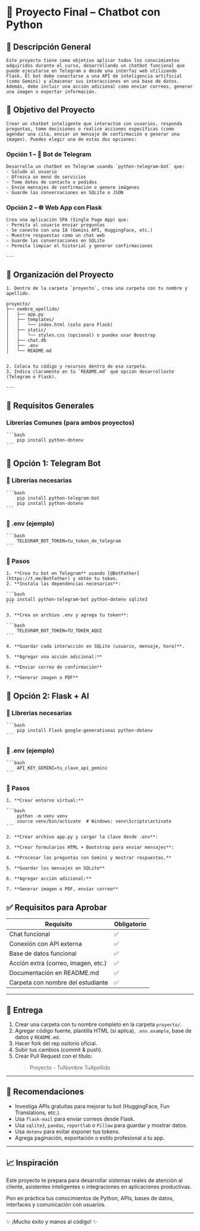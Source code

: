 # 🧠 Proyecto Final – Chatbot con Python

## 🚀 Descripción General

    Este proyecto tiene como objetivo aplicar todos los conocimientos adquiridos durante el curso, desarrollando un chatbot funcional que puede ejecutarse en Telegram o desde una interfaz web utilizando Flask. El bot debe conectarse a una API de inteligencia artificial (como Gemini) y almacenar sus interacciones en una base de datos. Además, debe incluir una acción adicional como enviar correos, generar una imagen o exportar información.

## 🎯 Objetivo del Proyecto

    Crear un chatbot inteligente que interactúe con usuarios, responda preguntas, tome decisiones o realice acciones específicas (como agendar una cita, enviar un mensaje de confirmación o generar una imagen). Puedes elegir una de estas dos opciones:

### Opción 1 – 🤖 Bot de Telegram

    Desarrolla un chatbot en Telegram usando `python-telegram-bot` que:
    - Salude al usuario
    - Ofrezca un menú de servicios
    - Tome datos de contacto o pedidos
    - Envíe mensajes de confirmación o genere imágenes
    - Guarde las conversaciones en SQLite o JSON

### Opción 2 – 🌐 Web App con Flask

    Crea una aplicación SPA (Single Page App) que:
    - Permita al usuario enviar preguntas
    - Se conecte con una IA (Gemini API, HuggingFace, etc.)
    - Muestre respuestas como un chat web
    - Guarde las conversaciones en SQLite
    - Permita limpiar el historial y generar confirmaciones

    ---

## 📁 Organización del Proyecto

    1. Dentro de la carpeta `proyecto`, crea una carpeta con tu nombre y apellido.

    proyecto/
    ├── nombre_apellido/
    │   ├── app.py
    │   ├── templates/
    │   │   └── index.html (solo para Flask)
    │   ├── static/
    │   │   └── styles.css (opcional) o puedes usar Boostrap
    │   ├── chat.db
    │   ├── .env
    │   └── README.md


    2. Coloca tu código y recursos dentro de esa carpeta.
    3. Indica claramente en tu `README.md` qué opción desarrollaste (Telegram o Flask).

    ---

## 🧰 Requisitos Generales

### Librerías Comunes (para ambos proyectos)

    ```bash
        pip install python-dotenv
    ```

## 🚀 Opción 1: Telegram Bot

### 🧩 Librerías necesarias

    ```bash
        pip install python-telegram-bot
        pip install python-dotenv
    ```

### 🔐 .env (ejemplo)

    ```bash
        TELEGRAM_BOT_TOKEN=tu_token_de_telegram
    ```

### 📌 Pasos

    1. **Crea tu bot en Telegram** usando [@BotFather](https://t.me/BotFather) y obtén tu token.
    2. **Instala las dependencias necesarias**:

    ```bash
    pip install python-telegram-bot python-dotenv sqlite3
    ```

    3. **Crea un archivo .env y agrega tu token**:

    ```bash
        TELEGRAM_BOT_TOKEN=TU_TOKEN_AQUI
    ```

    4. **Guardar cada interacción en SQLite (usuario, mensaje, hora)**.

    5. **Agregar una acción adicional:**

    6. **Enviar correo de confirmación**

    7. **Generar imagen o PDF**

## 🚀 Opción 2: Flask + AI

### 🧩 Librerías necesarias

    ```bash
        pip install Flask google-generativeai python-dotenv
    ```

### 🔐 .env (ejemplo)

    ```bash
        API_KEY_GEMINI=tu_clave_api_gemini
    ```

### 📌 Pasos

    1. **Crear entorno virtual:** 

    ```bash
        python -m venv venv
        source venv/bin/activate  # Windows: venv\Scripts\activate
    ```

    2. **Crear archivo app.py y cargar la clave desde .env**:

    3. **Crear formularios HTML + Bootstrap para enviar mensajes**:

    4. **Procesar las preguntas con Gemini y mostrar respuestas.**

    5. **Guardar los mensajes en SQLite**

    6. **Agregar acción adicional:**

    7. **Generar imagen o PDF, enviar correo**

## ✅ Requisitos para Aprobar

| Requisito                             | Obligatorio |
|--------------------------------------|-------------|
| Chat funcional                       | ✅         |
| Conexión con API externa             | ✅         |
| Base de datos funcional              | ✅         |
| Acción extra (correo, imagen, etc.) | ✅         |
| Documentación en README.md           | ✅         |
| Carpeta con nombre del estudiante    | ✅         |

---

## 📰 Entrega

1. Crear una carpeta con tu nombre completo en la carpeta `proyecto/`.
2. Agregar código fuente, plantilla HTML (si aplica), `.env.example`, base de datos y `README.md`.
3. Hacer fork del rep ositorio oficial.
4. Subir tus cambios (commit & push).
5. Crear Pull Request con el título:
   > Proyecto - TuNombre TuApellido

---

## 🚀 Recomendaciones

- Investiga APIs gratuitas para mejorar tu bot (HuggingFace, Fun Translations, etc.).
- Usa `flask-mail` para enviar correos desde Flask.
- Usa `sqlite3`, `pandas`, `reportlab` o `Pillow` para guardar y mostrar datos.
- Usa `dotenv` para evitar exponer tus tokens.
- Agrega paginación, exportación o estilo profesional a tu app.

---

## 📈 Inspiración

Este proyecto te prepara para desarrollar sistemas reales de atención al cliente, asistentes inteligentes o integraciones en aplicaciones productivas.

Pon en práctica tus conocimientos de Python, APIs, bases de datos, interfaces y comunicación con usuarios.

---

✨ ¡Mucho éxito y manos al código! ✨
